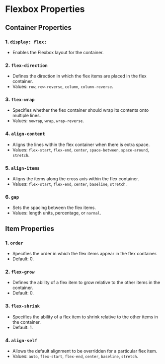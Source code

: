 # Flexbox Properties

## Container Properties

### 1. `display: flex;`
   - Enables the Flexbox layout for the container.

### 2. `flex-direction`
   - Defines the direction in which the flex items are placed in the flex container.
   - Values: `row`, `row-reverse`, `column`, `column-reverse`.

### 3. `flex-wrap`
   - Specifies whether the flex container should wrap its contents onto multiple lines.
   - Values: `nowrap`, `wrap`, `wrap-reverse`.

### 4. `align-content`
   - Aligns the lines within the flex container when there is extra space.
   - Values: `flex-start`, `flex-end`, `center`, `space-between`, `space-around`, `stretch`.

### 5. `align-items`
   - Aligns the items along the cross axis within the flex container.
   - Values: `flex-start`, `flex-end`, `center`, `baseline`, `stretch`.

### 6. `gap`
   - Sets the spacing between the flex items.
   - Values: length units, percentage, or `normal`.

## Item Properties

### 1. `order`
   - Specifies the order in which the flex items appear in the flex container.
   - Default: 0.

### 2. `flex-grow`
   - Defines the ability of a flex item to grow relative to the other items in the container.
   - Default: 0.

### 3. `flex-shrink`
   - Specifies the ability of a flex item to shrink relative to the other items in the container.
   - Default: 1.

### 4. `align-self`
   - Allows the default alignment to be overridden for a particular flex item.
   - Values: `auto`, `flex-start`, `flex-end`, `center`, `baseline`, `stretch`.
